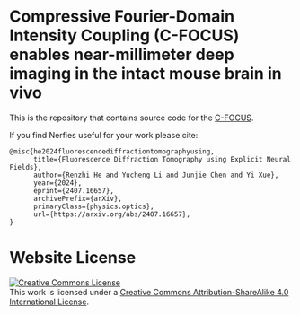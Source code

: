 # Compressive Fourier-Domain Intensity Coupling (C-FOCUS) enables near-millimeter deep imaging in the intact mouse brain in vivo

This is the repository that contains source code for the [C-FOCUS](https://cubhe.github.io/c_focus/).

If you find Nerfies useful for your work please cite:
```
@misc{he2024fluorescencediffractiontomographyusing,
      title={Fluorescence Diffraction Tomography using Explicit Neural Fields}, 
      author={Renzhi He and Yucheng Li and Junjie Chen and Yi Xue},
      year={2024},
      eprint={2407.16657},
      archivePrefix={arXiv},
      primaryClass={physics.optics},
      url={https://arxiv.org/abs/2407.16657}, 
}
```

# Website License
<a rel="license" href="http://creativecommons.org/licenses/by-sa/4.0/"><img alt="Creative Commons License" style="border-width:0" src="https://i.creativecommons.org/l/by-sa/4.0/88x31.png" /></a><br />This work is licensed under a <a rel="license" href="http://creativecommons.org/licenses/by-sa/4.0/">Creative Commons Attribution-ShareAlike 4.0 International License</a>.
